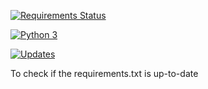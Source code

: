 [![Requirements Status](https://requires.io/github/jberends/requirements/requirements.svg?branch=master)](https://requires.io/github/jberends/requirements/requirements/?branch=master)

[![Python 3](https://pyup.io/repos/github/jberends/requirements/python-3-shield.svg)](https://pyup.io/repos/github/jberends/requirements/)

[![Updates](https://pyup.io/repos/github/jberends/requirements/shield.svg)](https://pyup.io/repos/github/jberends/requirements/)


To check if the requirements.txt is up-to-date
